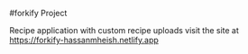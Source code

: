 #forkify Project

Recipe application with custom recipe uploads
visit the site at https://forkify-hassanmheish.netlify.app

